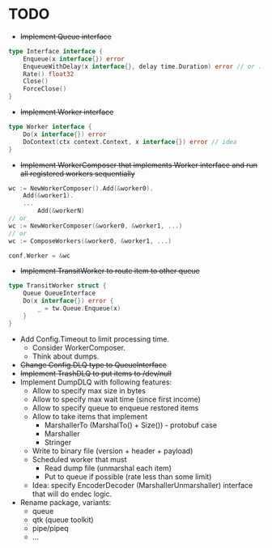 # TODO

* ~~Implement Queue interface~~
```go
type Interface interface {
	Enqueue(x interface{}) error
	EnqueueWithDelay(x interface{}, delay time.Duration) error // or ...WithDE (delayed execution)
	Rate() float32
	Close()
	ForceClose()
}
```
* ~~Implement Worker interface~~
```go
type Worker interface {
	Do(x interface{}) error
	DoContext(ctx context.Context, x interface{}) error // idea
}
```
* ~~Implement WorkerComposer that implements Worker interface and run all registered workers sequentially~~
```go
wc := NewWorkerComposer().Add(&worker0).
	Add(&worker1).
	...
        Add(&workerN)
// or
wc := NewWorkerComposer(&worker0, &worker1, ...)
// or
wc := ComposeWorkers(&worker0, &worker1, ...)

conf.Worker = &wc
```
* ~~Implement TransitWorker to route item to other queue~~
```go
type TransitWorker struct {
	Queue QueueInterface
	Do(x interface{}) error {
	    _ = tw.Queue.Enqueue(x)	
    }
}
```
* Add Config.Timeout to limit processing time.
  * Consider WorkerComposer.
  * Think about dumps.
* ~~Change Config.DLQ type to QueueInterface~~
* ~~Implement TrashDLQ to put items to /dev/null~~
* Implement DumpDLQ with following features:
  * Allow to specify max size in bytes
  * Allow to specify max wait time (since first income)
  * Allow to specify queue to enqueue restored items
  * Allow to take items that implement
    * MarshallerTo (MarshalTo() + Size()) - protobuf case
    * Marshaller
    * Stringer
  * Write to binary file (version + header + payload)
  * Scheduled worker that must
    * Read dump file (unmarshal each item)
    * Put to queue if possible (rate less than some limit)
  * Idea: specify EncoderDecoder (MarshallerUnmarshaller) interface that will do endec logic.
* Rename package, variants:
  * queue
  * qtk (queue toolkit)
  * pipe/pipeq
  * ...
